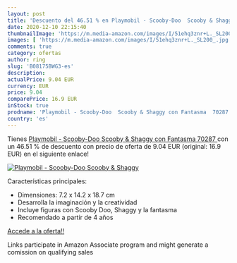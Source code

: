 ```yaml
---
layout: post
title: 'Descuento del 46.51 % en Playmobil - Scooby-Doo  Scooby & Shaggy '
date: 2020-12-10 22:15:40
thumbnailImage: 'https://m.media-amazon.com/images/I/51ehq3znr+L._SL200_.jpg'
images: [ 'https://m.media-amazon.com/images/I/51ehq3znr+L._SL200_.jpg' ]
comments: true
category: ofertas
author: ring
slug: 'B08175BWG3-es'
description:
actualPrice: 9.04 EUR
currency: EUR
price: 9.04
comparePrice: 16.9 EUR
inStock: true
prodname: 'Playmobil - Scooby-Doo  Scooby & Shaggy con Fantasma  70287 '
country: 'es'
---
```


Tienes [Playmobil - Scooby-Doo  Scooby & Shaggy con Fantasma  70287 ](https://www.amazon.es/dp/B08175BWG3/?tag=tolees-21) con un 46.51 % de descuento con precio de oferta de 9.04 EUR (original: 16.9 EUR) en el siguiente enlace!

[![Playmobil - Scooby-Doo  Scooby & Shaggy ](https://m.media-amazon.com/images/I/51ehq3znr+L._SL200_.jpg)](https://www.amazon.es/dp/B08175BWG3/?tag=tolees-21)

Características principales:

- Dimensiones: 7.2 x 14.2 x 18.7 cm
- Desarrolla la imaginación y la creatividad
- Incluye figuras con Scooby Doo, Shaggy y la fantasma
- Recomendado a partir de 4 años

[Accede a la oferta!!](https://www.amazon.es/dp/B08175BWG3/?tag=tolees-21)

Links participate in Amazon Associate program and might generate a comission on qualifying sales


